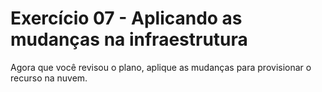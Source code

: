 # Exercício 07 - Aplicando as mudanças na infraestrutura

Agora que você revisou o plano, aplique as mudanças para provisionar o recurso na nuvem.  
